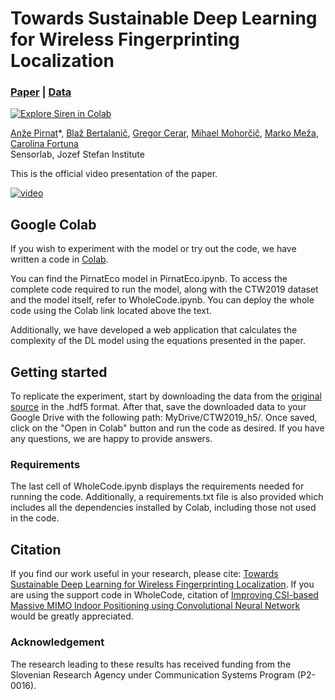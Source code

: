 # Towards Sustainable Deep Learning for Wireless Fingerprinting Localization

### [Paper](https://ieeexplore.ieee.org/document/9838464) | [Data](https://data.ieeemlc.org/Ds1Detail)

[![Explore Siren in Colab](https://colab.research.google.com/assets/colab-badge.svg)](https://colab.research.google.com/github/anzepirnat/PirnatEco/blob/main/WholeCode.ipynb)<br>

[Anže Pirnat](https://sensorlab.ijs.si/people/apirnat/)\*,
[Blaž Bertalanič](https://sensorlab.ijs.si/people/bbertalanic/)\,
[Gregor Cerar](https://sensorlab.ijs.si/people/gcerar/),
[Mihael Mohorčič](https://sensorlab.ijs.si/people/mmohorcic/),
[Marko Meža](https://www.fe.uni-lj.si/o_fakulteti/imenik_zaposlenih/po_abecedi/199/),
[Carolina Fortuna](https://sensorlab.ijs.si/people/cfortuna/)<br>
Sensorlab, Jozef Stefan Institute

This is the official video presentation of the paper.

[![video](https://img.youtube.com/r6ZTQBOlutM/0.jpg)](https://www.youtube.com/watch?v=r6ZTQBOlutM)

## Google Colab
If you wish to experiment with the model or try out the code, we have written a code in [Colab](https://colab.research.google.com/github/anzepirnat/PirnatEco/blob/main/WholeCode.ipynb). 

You can find the PirnatEco model in PirnatEco.ipynb. To access the complete code required to run the model, along with the CTW2019 dataset and the model itself, refer to WholeCode.ipynb. You can deploy the whole code using the Colab link located above the text.

Additionally, we have developed a web application that calculates the complexity of the DL model using the equations presented in the paper.

## Getting started
To replicate the experiment, start by downloading the data from the [original source](https://data.ieeemlc.org/Ds1Detail) in the .hdf5 format. After that, save the downloaded data to your Google Drive with the following path: MyDrive/CTW2019_h5/. Once saved, click on the "Open in Colab" button and run the code as desired. If you have any questions, we are happy to provide answers.


### Requirements
The last cell of WholeCode.ipynb displays the requirements needed for running the code. Additionally, a requirements.txt file is also provided which includes all the dependencies installed by Colab, including those not used in the code.

## Citation

If you find our work useful in your research, please cite: [Towards Sustainable Deep Learning for Wireless Fingerprinting Localization](https://ieeexplore.ieee.org/document/9838464).
If you are using the support code in WholeCode, citation of [Improving CSI-based Massive MIMO Indoor Positioning using Convolutional Neural Network](https://arxiv.org/abs/2102.03130) would be greatly appreciated.

### Acknowledgement

The research leading to these results has received funding from the Slovenian Research Agency under Communication Systems Program (P2-0016).
